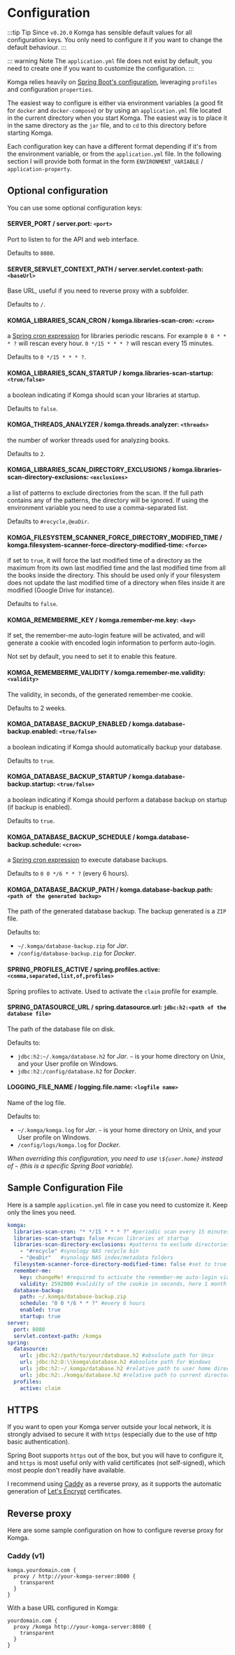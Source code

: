 # Configuration

:::tip Tip
Since `v0.20.0` Komga has sensible default values for all configuration keys. You only need to configure it if you want to change the default behaviour.
:::

::: warning Note
The `application.yml` file does not exist by default, you need to create one if you want to customize the configuration.
:::

Komga relies heavily on [Spring Boot's configuration](https://docs.spring.io/spring-boot/docs/current/reference/html/boot-features-external-config.html), leveraging `profiles` and configuration `properties`.

The easiest way to configure is either via environment variables (a good fit for `docker` and `docker-compose`) or by using an `application.yml` file located in the current directory when you start Komga. The easiest way is to place it in the same directory as the `jar` file, and to `cd` to this directory before starting Komga.

Each configuration key can have a different format depending if it's from the environment variable, or from the `application.yml` file. In the following section I will provide both format in the form `ENVIRONMENT_VARIABLE` / `application-property`.

## Optional configuration

You can use some optional configuration keys:

#### SERVER_PORT / server.port: `<port>`

Port to listen to for the API and web interface.

Defaults to `8080`.

#### SERVER_SERVLET_CONTEXT_PATH / server.servlet.context-path: `<baseUrl>`

Base URL, useful if you need to reverse proxy with a subfolder.

Defaults to `/`.

#### KOMGA_LIBRARIES_SCAN_CRON / komga.libraries-scan-cron: `<cron>`

a [Spring cron expression](https://docs.spring.io/spring/docs/current/javadoc-api/org/springframework/scheduling/support/CronSequenceGenerator.html) for libraries periodic rescans.
For example `0 0 * * * ?` will rescan every hour. `0 */15 * * * ?` will rescan every 15 minutes.

Defaults to `0 */15 * * * ?`.

#### KOMGA_LIBRARIES_SCAN_STARTUP / komga.libraries-scan-startup: `<true/false>` <Badge text="0.28.0+" />

a boolean indicating if Komga should scan your libraries at startup.

Defaults to `false`.

#### KOMGA_THREADS_ANALYZER / komga.threads.analyzer: `<threads>` <Badge text="removed from 0.28.0" type="warning" />

the number of worker threads used for analyzing books.

Defaults to `2`.

#### KOMGA_LIBRARIES_SCAN_DIRECTORY_EXCLUSIONS / komga.libraries-scan-directory-exclusions: `<exclusions>`

a list of patterns to exclude directories from the scan. If the full path contains any of the patterns, the directory will be ignored. If using the environment variable you need to use a comma-separated list.

Defaults to `#recycle,@eaDir`.

#### KOMGA_FILESYSTEM_SCANNER_FORCE_DIRECTORY_MODIFIED_TIME / komga.filesystem-scanner-force-directory-modified-time: `<force>`

if set to `true`, it will force the last modified time of a directory as the maximum from its own last modified time and the last modified time from all the books inside the directory. This should be used only if your filesystem does not update the last modified time of a directory when files inside it are modified (Google Drive for instance).

Defaults to `false`.

#### KOMGA_REMEMBERME_KEY / komga.remember-me.key: `<key>`

If set, the remember-me auto-login feature will be activated, and will generate a cookie with encoded login information to perform auto-login.

Not set by default, you need to set it to enable this feature.

#### KOMGA_REMEMBERME_VALIDITY / komga.remember-me.validity: `<validity>`

The validity, in seconds, of the generated remember-me cookie.

Defaults to 2 weeks.

#### KOMGA_DATABASE_BACKUP_ENABLED / komga.database-backup.enabled: `<true/false>` <Badge text="0.37.0+" />

a boolean indicating if Komga should automatically backup your database.

Defaults to `true`.

#### KOMGA_DATABASE_BACKUP_STARTUP / komga.database-backup.startup: `<true/false>` <Badge text="0.37.0+" />

a boolean indicating if Komga should perform a database backup on startup (if backup is enabled).

Defaults to `true`.

#### KOMGA_DATABASE_BACKUP_SCHEDULE / komga.database-backup.schedule: `<cron>` <Badge text="0.37.0+" />

a [Spring cron expression](https://docs.spring.io/spring/docs/current/javadoc-api/org/springframework/scheduling/support/CronSequenceGenerator.html) to execute database backups.

Defaults to `0 0 */6 * * ?` (every 6 hours).

#### KOMGA_DATABASE_BACKUP_PATH / komga.database-backup.path: `<path of the generated backup>` <Badge text="0.37.0+" />

The path of the generated database backup. The backup generated is a `ZIP` file.

Defaults to:
- `~/.komga/database-backup.zip` for _Jar_.
- `/config/database-backup.zip` for _Docker_.

#### SPRING_PROFILES_ACTIVE / spring.profiles.active: `<comma,separated,list,of,profiles>`

Spring profiles to activate. Used to activate the `claim` profile for example.

#### SPRING_DATASOURCE_URL / spring.datasource.url: `jdbc:h2:<path of the database file>`

The path of the database file on disk.

Defaults to:
- `jdbc:h2:~/.komga/database.h2` for _Jar_. `~` is your home directory on Unix, and your User profile on Windows.
- `jdbc:h2:/config/database.h2` for _Docker_.

#### LOGGING_FILE_NAME / logging.file.name: `<logfile name>`

Name of the log file.

Defaults to:
- `~/.komga/komga.log` for _Jar_. `~` is your home directory on Unix, and your User profile on Windows.
- `/config/logs/komga.log` for _Docker_.

_When overriding this configuration, you need to use `\${user.home}` instead of `~` (this is a specific Spring Boot variable)._

## Sample Configuration File

Here is a sample `application.yml` file in case you need to customize it. Keep only the lines you need.

```yaml
komga:
  libraries-scan-cron: "* */15 * * * ?" #periodic scan every 15 minutes
  libraries-scan-startup: false #scan libraries at startup
  libraries-scan-directory-exclusions: #patterns to exclude directories from the scan
    - "#recycle" #synology NAS recycle bin
    - "@eaDir"   #synology NAS index/metadata folders
  filesystem-scanner-force-directory-modified-time: false #set to true only if newly added books in existing series are not scanned (ie Google Drive)
  remember-me:
    key: changeMe! #required to activate the remember-me auto-login via cookies
    validity: 2592000 #validity of the cookie in seconds, here 1 month
  database-backup:
    path: ~/.komga/database-backup.zip
    schedule: "0 0 */6 * * ?" #every 6 hours
    enabled: true
    startup: true
server:
  port: 8080
  servlet.context-path: /komga
spring:
  datasource:
    url: jdbc:h2:/path/to/your/database.h2 #absolute path for Unix
    url: jdbc:h2:D:\\komga\database.h2 #absolute path for Windows
    url: jdbc:h2:~/.komga/database.h2 #relative path to user home directory
    url: jdbc:h2:./komga/database.h2 #relative path to current directory
  profiles:
    active: claim
```

## HTTPS

If you want to open your Komga server outside your local network, it is strongly advised to secure it with `https` (especially due to the use of http basic authentication).

Spring Boot supports `https` out of the box, but you will have to configure it, and `https` is most useful only with valid certificates (not self-signed), which most people don't readily have available.

I recommend using [Caddy](https://caddyserver.com/) as a reverse proxy, as it supports the automatic generation of [Let's Encrypt](https://letsencrypt.org/) certificates.

## Reverse proxy

Here are some sample configuration on how to configure reverse proxy for Komga.

### Caddy (v1)

```
komga.yourdomain.com {
  proxy / http://your-komga-server:8080 {
    transparent
  }
}
```

With a base URL configured in Komga:

```
yourdomain.com {
  proxy /komga http://your-komga-server:8080 {
    transparent
  }
}
```
